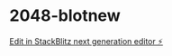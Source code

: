 # 2048-blotnew

[Edit in StackBlitz next generation editor ⚡️](https://stackblitz.com/~/github.com/gym0915/2048-blotnew)